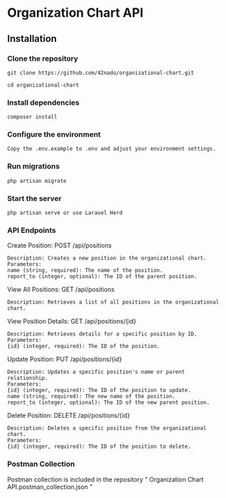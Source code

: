 # Organization Chart API

## Installation

### Clone the repository

    git clone https://github.com/42nado/organizational-chart.git
   
    cd organizational-chart

### Install dependencies

    composer install
### Configure the environment

    Copy the .env.example to .env and adjust your environment settings.

### Run migrations
    php artisan migrate

### Start the server

    php artisan serve or use Laravel Herd


### API Endpoints
Create Position: POST /api/positions
    
    Description: Creates a new position in the organizational chart.
    Parameters:
    name (string, required): The name of the position.
    report_to (integer, optional): The ID of the parent position.

View All Positions: GET /api/positions
    
    Description: Retrieves a list of all positions in the organizational chart.

View Position Details: GET /api/positions/{id}
    
    Description: Retrieves details for a specific position by ID.
    Parameters:
    {id} (integer, required): The ID of the position.

Update Position: PUT /api/positions/{id}


    Description: Updates a specific position's name or parent relationship.  
    Parameters:
    {id} (integer, required): The ID of the position to update.
    name (string, required): The new name of the position.
    report_to (integer, optional): The ID of the new parent position.

Delete Position: DELETE /api/positions/{id}

    Description: Deletes a specific position from the organizational chart.
    Parameters:
    {id} (integer, required): The ID of the position to delete.

### Postman Collection

Postman collection is included in the repository " Organization Chart API.postman_collection.json "
